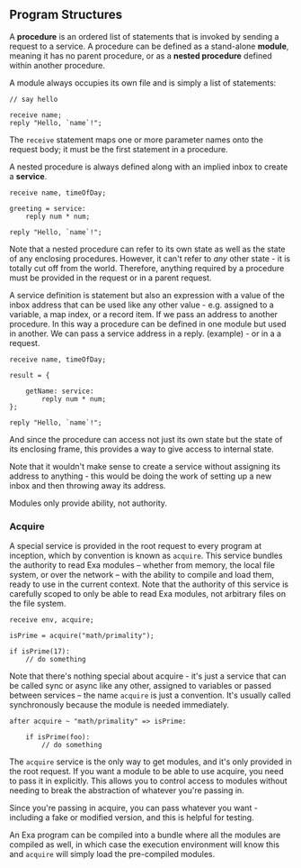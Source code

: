 ## Program Structures

A **procedure** is an ordered list of statements that is invoked by sending a request to a service. A procedure can be defined as a stand-alone **module**, meaning it has no parent procedure, or as a **nested procedure** defined within another procedure.

A module always occupies its own file and is simply a list of statements:

```
// say hello

receive name;
reply "Hello, `name`!";
```
The `receive` statement maps one or more parameter names onto the request body; it must be the first statement in a procedure.

A nested procedure is always defined along with an implied inbox to create a **service**.

```
receive name, timeOfDay;

greeting = service:
	reply num * num;
	
reply "Hello, `name`!";
```

Note that a nested procedure can refer to its own state as well as the state of any enclosing procedures. However, it can't refer to *any* other state - it is totally cut off from the world. Therefore, anything required by a procedure must be provided in the request or in a parent request.

A service definition is statement but also an expression with a value of the inbox address that can be used like any other value - e.g. assigned to a variable, a map index, or a record item. If we pass an address to another procedure. In this way a procedure can be defined in one module but used in another. We can pass a service address in a reply. (example) - or in a a request.

```
receive name, timeOfDay;

result = {

    getName: service:
	    reply num * num;
};
	
reply "Hello, `name`!";
```
And since the procedure can access not just its own state but the state of its enclosing frame, this provides a way to give access to internal state.

Note that it wouldn't make sense to create a service without assigning its address to anything - this would be doing the work of setting up a new inbox and then throwing away its address.

Modules only provide ability, not authority.

### Acquire

A special service is provided in the root request to every program at inception, which by convention is known as `acquire`. This service bundles the authority to read Exa modules – whether from memory, the local file system, or over the network – with the ability to compile and load them, ready to use in the current context. Note that the authority of this service is carefully scoped to only be able to read Exa modules, not arbitrary files on the file system.

```
receive env, acquire;

isPrime = acquire("math/primality");

if isPrime(17):
    // do something
```
Note that there's nothing special about acquire - it's just a service that can be called sync or async like any other, assigned to variables or passed between services  – the name `acquire` is just a convention. It's usually called synchronously because the module is needed immediately.

```
after acquire ~ "math/primality" => isPrime:

    if isPrime(foo):
        // do something
```

The `acquire` service is the only way to get modules, and it's only provided in the root request. If you want a module to be able to use acquire, you need to pass it in explicitly. This allows you to control access to modules without needing to break the abstraction of whatever you're passing in.

Since you're passing in acquire, you can pass whatever you want - including a fake or modified version, and this is helpful for testing.

An Exa program can be compiled into a bundle where all the modules are compiled as well, in which case the execution environment will know this and `acquire` will simply load the pre-compiled modules.
